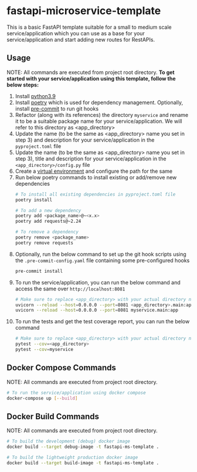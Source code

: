 # fastapi-microservice-template
This is a basic FastAPI template suitable for a small to medium scale service/application which you can use as a base for your service/application and start adding new routes for RestAPIs.

## Usage
NOTE: All commands are executed from project root directory.
**To get started with your service/application using this template, follow the below steps:**
1. Install [python3.9](https://www.python.org/downloads/)
2. Install [poetry](https://pypi.org/project/poetry/) which is used for dependency management. Optionally, install [pre-commit](https://pre-commit.com/) to run git hooks
3. Refactor (along with its references) the directory `myservice` and rename it to be a suitable package name for your service/application. We will refer to this directory as <app_directory>
4. Update the name (to be the same as <app_directory> name you set in step 3) and description for your service/application in the `pyproject.toml` file
5. Update the name (to be the same as <app_directory> name you set in step 3), title and description for your service/application in the `<app_directory>/config.py` file
6. Create a [virtual environment](https://docs.python.org/3/library/venv.html) and configure the path for the same
7. Run below poetry commands to install existing or add/remove new dependencies
    ```bash
    # To install all existing dependencies in pyproject.toml file
    poetry install

    # To add a new dependency
    poetry add <package_name>@~<x.x>
    poetry add requests@~2.24

    # To remove a dependency
    poetry remove <package_name>
    poetry remove requests
    ```
8. Optionally, run the below command to set up the git hook scripts using the `.pre-commit-config.yaml` file containing some pre-configured hooks
    ```bash
    pre-commit install
    ```
9. To run the service/application, you can run the below command and access the same over `http://localhost:8081`
    ```bash
    # Make sure to replace <app_directory> with your actual directory name
    uvicorn --reload --host=0.0.0.0 --port=8081 <app_directory>.main:app
    uvicorn --reload --host=0.0.0.0 --port=8081 myservice.main:app
    ```
10. To run the tests and get the test coverage report, you can run the below command
    ```bash
    # Make sure to replace <app_directory> with your actual directory name
    pytest --cov=<app_directory>
    pytest --cov=myservice
    ```

## Docker Compose Commands
NOTE: All commands are executed from project root directory.
```bash
# To run the service/application using docker compose
docker-compose up [--build]
```

## Docker Build Commands
NOTE: All commands are executed from project root directory.
```bash
# To build the development (debug) docker image
docker build --target debug-image -t fastapi-ms-template .

# To build the lightweight production docker image
docker build --target build-image -t fastapi-ms-template .
```

